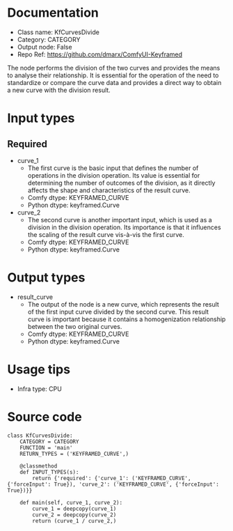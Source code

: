 # Documentation
- Class name: KfCurvesDivide
- Category: CATEGORY
- Output node: False
- Repo Ref: https://github.com/dmarx/ComfyUI-Keyframed

The node performs the division of the two curves and provides the means to analyse their relationship. It is essential for the operation of the need to standardize or compare the curve data and provides a direct way to obtain a new curve with the division result.

# Input types
## Required
- curve_1
    - The first curve is the basic input that defines the number of operations in the division operation. Its value is essential for determining the number of outcomes of the division, as it directly affects the shape and characteristics of the result curve.
    - Comfy dtype: KEYFRAMED_CURVE
    - Python dtype: keyframed.Curve
- curve_2
    - The second curve is another important input, which is used as a division in the division operation. Its importance is that it influences the scaling of the result curve vis-à-vis the first curve.
    - Comfy dtype: KEYFRAMED_CURVE
    - Python dtype: keyframed.Curve

# Output types
- result_curve
    - The output of the node is a new curve, which represents the result of the first input curve divided by the second curve. This result curve is important because it contains a homogenization relationship between the two original curves.
    - Comfy dtype: KEYFRAMED_CURVE
    - Python dtype: keyframed.Curve

# Usage tips
- Infra type: CPU

# Source code
```
class KfCurvesDivide:
    CATEGORY = CATEGORY
    FUNCTION = 'main'
    RETURN_TYPES = ('KEYFRAMED_CURVE',)

    @classmethod
    def INPUT_TYPES(s):
        return {'required': {'curve_1': ('KEYFRAMED_CURVE', {'forceInput': True}), 'curve_2': ('KEYFRAMED_CURVE', {'forceInput': True})}}

    def main(self, curve_1, curve_2):
        curve_1 = deepcopy(curve_1)
        curve_2 = deepcopy(curve_2)
        return (curve_1 / curve_2,)
```